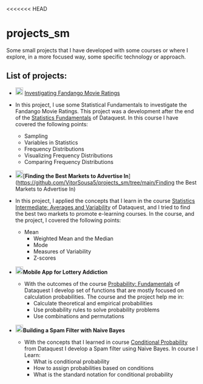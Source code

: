 <<<<<<< HEAD

# projects_sm
Some small projects that I have developed with some courses or where I explore, in a more focused way, some specific technology or approach.

## List of projects:

- <img height="20" src="https://drncvpyikhjv3.cloudfront.net/sites/180/2020/02/14094853/BRL-movies-Icon.png">  [Investigating Fandango Movie Ratings](https://github.com/VitorSousa5/projects_sm/tree/main/Investigating%20Fandango%20Movie%20Ratings)
- In this project, I use some Statistical Fundamentals to investigate the Fandango Movie Ratings. This project was a development after the end of the [Statistics Fundamentals](https://app.dataquest.io/view_cert/7Z0SYDIV0Z08LX0CEVN7/) of Dataquest. In this course I have covered the following points:
    - Sampling
    - Variables in Statistics
    - Frequency Distributions
    - Visualizing Frequency Distributions 
    - Comparing Frequency Distributions
- <img height="20" src="https://image.flaticon.com/icons/png/512/262/262830.png">[**Finding the Best Markets to Advertise In**](https://github.com/VitorSousa5/projects_sm/tree/main/Finding the Best Markets to Advertise In)
- In this project, I applied the concepts that I learn in the course [Statistics Intermediate: Averages and Variability](https://app.dataquest.io/view_cert/06Z0JC9THPSG6DPKFCEK/) of Dataquest, and I tried to find the best two markets to promote e-learning courses. In the course, and the project, I covered the following points:
  
  - Mean
      - Weighted Mean and the Median
    - Mode
    - Measures of Variability
    - Z-scores
- <img height="20" src="https://image.flaticon.com/icons/png/128/1036/1036627.png">**Mobile App for Lottery Addiction**
  - With the outcomes of the course [Probability: Fundamentals](https://app.dataquest.io/view_cert/QJ8O9HGPD1BDW91S67BT/) of Dataquest I develop set of functions that are mostly focused on calculation probabilities. The course and the project help me in:
    - Calculate theoretical and empirical probabilities
    - Use probability rules to solve probability problems
    - Use combinations and permutations
- <img height="20" src="https://www.zyxel.com/library/assets/products/anti-spam/lic-cas_anti-spam_380x380.png">**Building a Spam Filter with Naive Bayes**
  - With the concepts that I learned in course [Conditional Probability](https://app.dataquest.io/view_cert/WIQMG8V0ZO8SDZTARUJW/) from Dataquest I develop a Spam filter using Naive Bayes. In course I Learn: 
    - What is conditional probability
    - How to assign probabilities based on conditions
    - What is the standard notation for conditional probability
